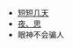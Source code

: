 
 - [短短几天][1]
 - [夜、思][2]
 - 眼神不会骗人


  [1]: https://www.zybuluo.com/jw/note/1748689
  [2]: https://www.zybuluo.com/jw/note/1749029
